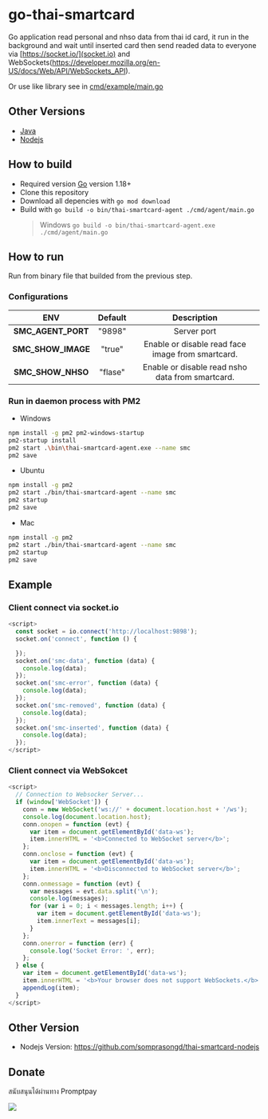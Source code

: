 # go-thai-smartcard

Go application read personal and nhso data from thai id card, it run in the background and wait until inserted card then send readed data to everyone via [https://socket.io/](socket.io) and WebSockets(https://developer.mozilla.org/en-US/docs/Web/API/WebSockets_API).

Or use like library see in [cmd/example/main.go](https://github.com/somprasongd/go-thai-smartcard/blob/main/cmd/example/main.go)

## Other Versions
- [Java](https://github.com/somprasongd/jThaiSmartCard)
- [Nodejs](https://github.com/somprasongd/thai-smartcard-nodejs)

## How to build

- Required version [Go](https://go.dev/dl/) version 1.18+
- Clone this repository
- Download all depencies with `go mod download`
- Build with `go build -o bin/thai-smartcard-agent ./cmd/agent/main.go`
  > Windows `go build -o bin/thai-smartcard-agent.exe ./cmd/agent/main.go`

## How to run

Run from binary file that builded from the previous step.

### Configurations

|         ENV        | Default |                    Description                    |
|:------------------:|:-------:|:-------------------------------------------------:|
| **SMC_AGENT_PORT** |  "9898" | Server port                                       |
| **SMC_SHOW_IMAGE** |  "true" | Enable or disable read face image from smartcard. |
| **SMC_SHOW_NHSO**  | "flase" | Enable or disable read nsho data from smartcard.  |

### Run in daemon process with PM2

- Windows

```bash
npm install -g pm2 pm2-windows-startup
pm2-startup install
pm2 start .\bin\thai-smartcard-agent.exe --name smc
pm2 save
```

- Ubuntu

```bash
npm install -g pm2
pm2 start ./bin/thai-smartcard-agent --name smc
pm2 startup
pm2 save
```

- Mac

```bash
npm install -g pm2
pm2 start ./bin/thai-smartcard-agent --name smc
pm2 startup
pm2 save
```

## Example 

### Client connect via socket.io

```javascript
<script>
  const socket = io.connect('http://localhost:9898');
  socket.on('connect', function () {

  });
  socket.on('smc-data', function (data) {
    console.log(data);
  });
  socket.on('smc-error', function (data) {
    console.log(data);
  });
  socket.on('smc-removed', function (data) {
    console.log(data);
  });
  socket.on('smc-inserted', function (data) {
    console.log(data);
  });
</script>
```

### Client connect via WebSokcet

```javascript
<script>
  // Connection to Websocker Server...
  if (window['WebSocket']) {
    conn = new WebSocket('ws://' + document.location.host + '/ws');
    console.log(document.location.host);
    conn.onopen = function (evt) {
      var item = document.getElementById('data-ws');
      item.innerHTML = '<b>Connected to WebSocket server</b>';
    };
    conn.onclose = function (evt) {
      var item = document.getElementById('data-ws');
      item.innerHTML = '<b>Disconnected to WebSocket server</b>';
    };
    conn.onmessage = function (evt) {
      var messages = evt.data.split('\n');
      console.log(messages);
      for (var i = 0; i < messages.length; i++) {
        var item = document.getElementById('data-ws');
        item.innerText = messages[i];
      }
    };
    conn.onerror = function (err) {
      console.log('Socket Error: ', err);
    };
  } else {
    var item = document.getElementById('data-ws');
    item.innerHTML = '<b>Your browser does not support WebSockets.</b>';
    appendLog(item);
  }
</script>
```

## Other Version

- Nodejs Version: https://github.com/somprasongd/thai-smartcard-nodejs

## Donate

สนับสนุนได้ผ่านทาง Promptpay

<img src="https://bit.ly/3gusiz8">
